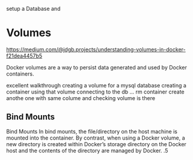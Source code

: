 setup a Database
and

# Volumes

<https://medium.com/@jdgb.projects/understanding-volumes-in-docker-f21dea4457b5>

Docker volumes are a way to persist data generated and used by Docker containers.

excellent walkthrough creating a volume for a mysql database
creating a container using that volume
connecting to the db ...
rm container
create anothe one with same colume
and checking volume is there

## Bind Mounts

Bind Mounts
In bind mounts, the file/directory on the host machine is mounted into the container. By contrast, when using a Docker volume, a new directory is created within Docker’s storage directory on the Docker host and the contents of the directory are managed by Docker.
.5
